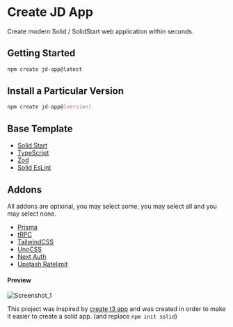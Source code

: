 # Create JD App

Create modern Solid / SolidStart web application within seconds.

## Getting Started

```bash
npm create jd-app@latest
```

## Install a Particular Version

```bash
npm create jd-app@[version]
```

## Base Template

- [Solid Start](https://github.com/solidjs/solid-start)
- [TypeScript](https://github.com/microsoft/TypeScript)
- [Zod](https://github.com/colinhacks/zod)
- [Solid EsLint](https://github.com/solidjs-community/eslint-plugin-solid)

## Addons

All addons are optional, you may select some, you may select all and you may select none.

- [Prisma](https://github.com/prisma/prisma)
- [tRPC](https://github.com/trpc/trpc)
- [TailwindCSS](https://github.com/tailwindlabs/tailwindcss)
- [UnoCSS](https://github.com/unocss/unocss)
- [Next Auth](https://github.com/nextauthjs/next-auth)
- [Upstash Ratelimit](https://github.com/upstash/ratelimit)

#### Preview

![Screenshot_1](https://user-images.githubusercontent.com/91349014/201010596-4578b981-4183-4197-be43-6e01ed582954.png)

This project was inspired by [create t3 app](https://github.com/t3-oss/create-t3-app) and was created in order to make it easier to create a solid app. (and replace `npm init solid`)

